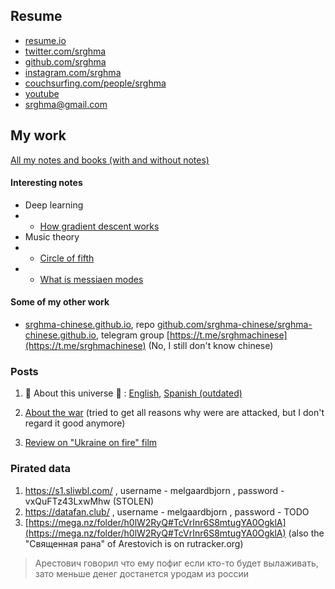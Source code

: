 ## Resume

- [resume.io](https://resume.io/r/gIIVYqKmf)
- [twitter.com/srghma](https://twitter.com/srghma)
- [github.com/srghma](https://github.com/srghma)
- [instagram.com/srghma](https://instagram.com/srghma)
- [couchsurfing.com/people/srghma](https://www.couchsurfing.com/people/srghma)
- [youtube](https://m.youtube.com/channel/UCeXBynq0xehRgm5ECkr9p2A)
- [srghma@gmail.com](mailto:srghma@gmail.com)

## My work

[All my notes and books (with and without notes)](https://drive.google.com/drive/folders/19N_sjpt1kCzW9cgJItEoZgfgm6YOOJtn?usp=sharing)

#### Interesting notes

- Deep learning
- - [How gradient descent works](https://drive.google.com/file/d/1FnQHjw-vt09uQuk36uQReiS5a72hr6ae/view?usp=sharing)
- Music theory
- - [Circle of fifth](https://drive.google.com/file/d/1jGN2_w7B6-J-iy_kd_k2yMyTkqhnpxfd/view?usp=sharing)
- - [What is messiaen modes](https://drive.google.com/file/d/1j8ejOJb0XeB_UPhBockxhGeHObnP4OIz/view?usp=sharing)

#### Some of my other work

- [srghma-chinese.github.io](https://srghma-chinese.github.io), repo [github.com/srghma-chinese/srghma-chinese.github.io](https://github.com/srghma-chinese/srghma-chinese.github.io), telegram group [https://t.me/srghmachinese](https://t.me/srghmachinese) (No, I still don't know chinese)

### Posts


1. 🔴 About this universe 🔴 : [English](https://srghma.github.io/posts/universe), [Spanish (outdated)](https://srghma.github.io/posts/universe-spanish)

2. [About the war](https://srghma.github.io/posts/war) (tried to get all reasons why were are attacked, but I don't regard it good anymore)

3. [Review on "Ukraine on fire" film](https://srghma.github.io/posts/ukraine-on-fire)


### Pirated data

1. https://s1.sliwbl.com/ , username - melgaardbjorn , password - vxQuFTz43LxwMhw (STOLEN)
2. https://datafan.club/ , username - melgaardbjorn , password - TODO
3. [https://mega.nz/folder/h0lW2RyQ#TcVrInr6S8mtugYA0OgklA](https://mega.nz/folder/h0lW2RyQ#TcVrInr6S8mtugYA0OgklA) (also the "Священная рана" of Arestovich is on rutracker.org)

> Арестович говорил что ему пофиг если кто-то будет вылаживать, зато меньше денег достанется уродам из россии
